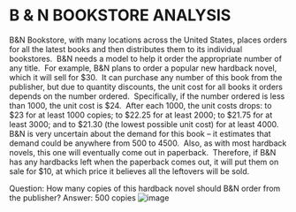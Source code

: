 # B & N BOOKSTORE ANALYSIS

B&N Bookstore, with many locations across the United States, places orders for all the latest books and then distributes them to its individual bookstores.  B&N needs a model to help it order the appropriate number of any title.  For example, B&N plans to order a popular new hardback novel, which it will sell for $30.  It can purchase any number of this book from the publisher, but due to quantity discounts, the unit cost for all books it orders depends on the number ordered.  Specifically, if the number ordered is less than 1000, the unit cost is $24.  After each 1000, the unit costs drops: to $23 for at least 1000 copies; to $22.25 for at least 2000; to $21.75 for at least 3000; and to $21.30 (the lowest possible unit cost) for at least 4000.  B&N is very uncertain about the demand for this book – it estimates that demand could be anywhere from 500 to 4500.  Also, as with most hardback novels, this one will eventually come out in paperback.  Therefore, if B&N has any hardbacks left when the paperback comes out, it will put them on sale for $10, at which price it believes all the leftovers will be sold. 

Question: How many copies of this hardback novel should B&N order from the publisher?
Answer: 500 copies
![image](https://github.com/abdussamad7890/B-N-BOOKSTORE-ANALYSIS/assets/96077933/6a71ba66-8936-4ca6-aae5-ff9a0d3bf958)
